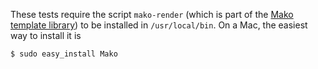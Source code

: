 These tests require the script `mako-render` (which is part of the [Mako template library](http://www.makotemplates.org/)) to be installed in `/usr/local/bin`.  On a Mac, the easiest way to install it is

    $ sudo easy_install Mako
